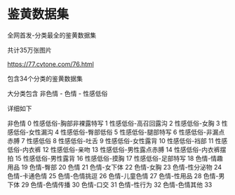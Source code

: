 # 鉴黄数据集
全网首发-分类最全的鉴黄数据集

共计35万张图片

https://77.cvtone.com/76.html

包含34个分类的鉴黄数据集

大分类包含 非色情  -  色情 - 性感低俗

详细如下 

非色情 0
性感低俗-胸部非裸露特写 1
性感低俗-高召回露沟 2
性感低俗-女胸 3
性感低俗-女性漏沟 4
性感低俗-臀部低俗 5
性感低俗-腿部特写 6
性感低俗-非漏点赤膊 7
性感低俗 8
性感低俗-吐舌 9
性感低俗-女性露背 10
性感低俗-裆部 11
性感低俗-内衣裤 12
性感低俗-亲吻 13
性感低俗-男性露点赤膊 14
性感低俗-内衣裤摆拍 15
性感低俗-男性露背 16
性感低俗-摸胸 17
性感低俗-足部特写 18
色情-情趣用品 19
色情-臀部 20
色情 21
色情-女下体 22
色情-女胸 23
色情-性分泌物 24
色情-卡通色情 25
色情-色情挑逗 26
色情-儿童色情 27
色情-性用品 28
色情-男下体 29
色情-色情传播 30
色情-口交 31
色情-性行为 32
色情-色情其他 33
